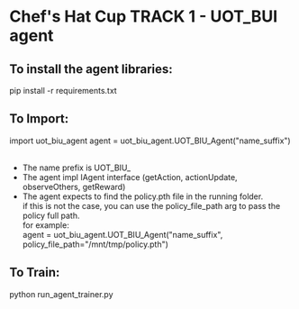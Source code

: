 # Chef's Hat Cup TRACK 1 - UOT_BUI agent 

## To install the agent libraries:
pip install -r requirements.txt

## To Import:
import uot_biu_agent
agent = uot_biu_agent.UOT_BIU_Agent("name_suffix")   
<br>
* The name prefix is UOT_BIU_
* The agent impl IAgent interface (getAction, actionUpdate, observeOthers, getReward)
* The agent expects to find the policy.pth file in the running folder. <br>
  if this is not the case, you can use the policy_file_path arg to pass the policy full path.<br>
  for example:<br>
  agent = uot_biu_agent.UOT_BIU_Agent("name_suffix", policy_file_path="/mnt/tmp/policy.pth")<br>
## To Train:
python run_agent_trainer.py

